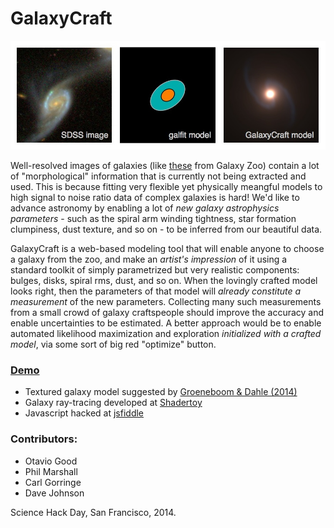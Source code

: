 GalaxyCraft
===========

![HD movies or 1940s cartoons?](https://github.com/drphilmarshall/GalaxyCraft/raw/master/images/pitch.jpg)

Well-resolved images of galaxies (like
[these](http://talk.galaxyzoo.org/#/collections/CGZL00003q) from Galaxy Zoo)
contain a lot of "morphological" information that is currently not being
extracted and used. This is because fitting very flexible yet physically
meangful models to high signal to noise ratio data of complex galaxies is
hard! We'd like to advance astronomy by enabling a lot of *new galaxy
astrophysics parameters* - such as the spiral arm winding tightness, star
formation clumpiness, dust texture, and so on - to be inferred from our
beautiful data.

GalaxyCraft is a web-based modeling tool that will enable anyone to choose a
galaxy from the zoo, and make an *artist's impression* of it using a standard
toolkit of simply parametrized but very realistic components: bulges, disks,
spiral rms, dust, and so on. When the lovingly crafted model looks right, 
then the parameters of that model will *already constitute a measurement* of the new
parameters. Collecting many such measurements from a small crowd of galaxy craftspeople
should improve the accuracy and enable uncertainties to be estimated. A better approach
would be to enable automated likelihood maximization and exploration *initialized
with a crafted model*, via some sort of big red "optimize" button.

### [Demo](http://drphilmarshall.github.io/GalaxyCraft/)

* Textured galaxy model suggested by [Groeneboom & Dahle (2014)](https://github.com/drphilmarshall/GalaxyCraft/raw/master/doc/litter/GAMER_Groeneboom%2BDahle2014.pdf)
* Galaxy ray-tracing developed at [Shadertoy](https://www.shadertoy.com/view/4dSSWm)
* Javascript hacked at [jsfiddle](http://jsfiddle.net/otaviogood/e1dr2rnr/7/)


### Contributors:

* Otavio Good
* Phil Marshall
* Carl Gorringe
* Dave Johnson

Science Hack Day, San Francisco, 2014.
